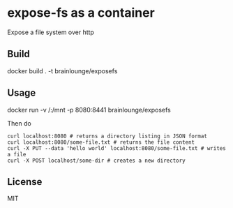 # expose-fs as a container

Expose a file system over http

## Build
docker build . -t brainlounge/exposefs

## Usage

docker run -v /<localpath>:/mnt -p 8080:8441 brainlounge/exposefs

Then do

```
curl localhost:8080 # returns a directory listing in JSON format
curl localhost:8080/some-file.txt # returns the file content
curl -X PUT --data 'hello world' localhost:8080/some-file.txt # writes a file
curl -X POST localhost/some-dir # creates a new directory
```

## License

MIT
